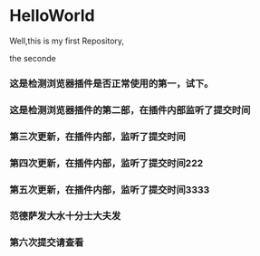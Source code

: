 # HelloWorld
Well,this is my first Repository,

the seconde

### 这是检测浏览器插件是否正常使用的第一，试下。
### 这是检测浏览器插件的第二部，在插件内部监听了提交时间
### 第三次更新，在插件内部，监听了提交时间
### 第四次更新，在插件内部，监听了提交时间222
### 第五次更新，在插件内部，监听了提交时间3333
### 范德萨发大水十分士大夫发
### 第六次提交请查看